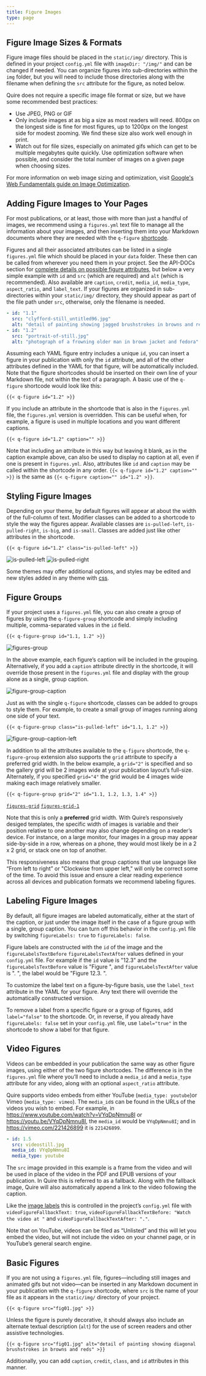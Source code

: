 ```yaml
---
title: Figure Images
type: page
---
```


## Figure Image Sizes & Formats

Figure image files should be placed in the `static/img/` directory. This is defined in your project `config.yml` file with `imageDir: "/img/"` and can be changed if needed. You can organize figures into sub-directories within the `img` folder, but you will need to include those directories along with the filename when defining the `src` attribute for the figure, as noted below.

Quire does not require a specific image file format or size, but we have some recommended best practices:

- Use JPEG, PNG or GIF
- Only include images at as big a size as most readers will need. 800px on the longest side is fine for most figures, up to 1200px on the longest side for modest zooming. We find these size also work well enough in print.
- Watch out for file sizes, especially on animated gifs which can get to be multiple megabytes quite quickly. Use optimization software when possible, and consider the total number of images on a given page when choosing sizes.

For more information on web image sizing and optimization, visit [Google's Web Fundamentals guide on Image Optimization](https://developers.google.com/web/fundamentals/performance/optimizing-content-efficiency/image-optimization#top_of_page).

## Adding Figure Images to Your Pages

For most publications, or at least, those with more than just a handful of images, we recommend using a `figures.yml` text file to manage all the information about your images, and then inserting them into your Markdown documents where they are needed with the `q-figure` [shortcode](#).

Figures and all their associated attributes can be listed in a single `figures.yml` file which should be placed in your `data` folder. These then can be called from wherever you need them in your project. See the API-DOCs section for [complete details on possible figure attributes](../api-docs/yaml.md#figure), but below a very simple example with `id` and `src` (which are required) and `alt` (which is recommended). Also available are `caption`, `credit`, `media_id`, `media_type`, `aspect_ratio`, and `label_text`. If your figures are organized in sub-directories within your `static/img/` directory, they should appear as part of the file path under `src`, otherwise, only the filename is needed.

```yaml
- id: "1.1"
  src: "clyfford-still_untitled96.jpg"
  alt: "detail of painting showing jagged brushstrokes in browns and reds"
- id: "1.2"
  src: "portrait-of-still.jpg"
  alt: "photograph of a frowning older man in brown jacket and fedora"
```

Assuming each YAML figure entry includes a unique `id`, you can insert a figure in your publication with only the `id` attribute, and all of the other attributes defined in the YAML for that figure, will be automatically included. Note that the figure shortcodes should be inserted on their own line of your Markdown file, not within the text of a paragraph. A basic use of the `q-figure` shortcode would look like this:

```
{{< q-figure id="1.2" >}}
```

If you include an attribute in the shortcode that is also in the `figures.yml` file, the `figures.yml` version is overridden. This can be useful when, for example, a figure is used in multiple locations and you want different captions.

```
{{< q-figure id="1.2" caption="" >}}
```

Note that including an attribute in this way but leaving it blank, as in the caption example above, can also be used to display no caption at all, even if one is present in `figures.yml`. Also, attributes like `id` and `caption` may be called within the shortcode in any order. `{{< q-figure id="1.2" caption="" >}}` is the same as `{{< q-figure caption="" id="1.2" >}}`.

## Styling Figure Images

Depending on your theme, by default figures will appear at about the width of the full-column of text. Modifier classes can be added to a shortcode to style the way the figures appear. Available classes are `is-pulled-left`, `is-pulled-right`, `is-big`, and `is-small`. Classes are added just like other attributes in the shortcode.

```
{{< q-figure id="1.2" class="is-pulled-left" >}}
```

![`is-pulled-left`](../images/is-pulled-left.png "Example of a figure with the `is-pulled-left` class")
![`is-pulled-right`](../images/is-pulled-right.png "Example of a figure with the `is-pulled-right` class")


Some themes may offer additional options, and styles may be edited and new styles added in any theme with [css](https://www.w3.org/Style/CSS/Overview.en.html).

## Figure Groups

If your project uses a `figures.yml` file, you can also create a group of figures by using the `q-figure-group` shortcode and simply including multiple, comma-separated values in the `id` field.

```
{{< q-figure-group id="1.1, 1.2" >}}
```
![`figures-group`](../images/two-figures.png "This is how the two figures would appear on your page when using the shortcode")

In the above example, each figure’s caption will be included in the grouping. Alternatively, if you add a `caption` attribute directly in the shortcode, it will override those present in the `figures.yml` file and display with the group alone as a single, group caption.

![`figure-group-caption`](../images/figures-group-caption.png "Example of a figure group caption")

Just as with the single `q-figure` shortcode, classes can be added to groups to style them. For example, to create a small group of images running along one side of your text.

```
{{< q-figure-group class="is-pulled-left" id="1.1, 1.2" >}}
```
![`figure-group-caption-left`](../images/figure-group-caption-left.png "The group is positioned on one side of the page")

In addition to all the attributes available to the `q-figure` shortcode, the `q-figure-group` extension also supports the `grid` attribute to specify a preferred grid width. In the below example, a `grid="2"` is specified and so the gallery grid will be 2 images wide at your publication layout’s full-size. Alternately, if you specified `grid="4"` the grid would be 4 images wide making each image relatively smaller.

```
{{< q-figure-group grid="2" id="1.1, 1.2, 1.3, 1.4" >}}
```

[`figures-grid`](../images/figures-group.png "This is how the figures would be displayed when the `grid` value is set to `2`")
[`figures-grid-1`](../images/figures-group-1.png "This is how the figures would be displayed when the `grid` value is set to `4`")

Note that this is only a **preferred** grid width. With Quire’s responsively desiged templates, the specific width of images is variable and their position relative to one another may also change depending on a reader’s device. For instance, on a large monitor, four images in a group may appear side-by-side in a row, whereas on a phone, they would most likely be in a 2 x 2 grid, or stack one on top of another.

This responsiveness also means that group captions that use language like “From left to right” or "Clockwise from upper left," will only be correct some of the time. To avoid this issue and ensure a clear reading experience across all devices and publication formats we recommend labeling figures.

## Labeling Figure Images

By default, all figure images are labeled automatically, either at the start of the caption, or just under the image itself in the case of a figure group with a single, group caption. You can turn off this behavior in the `config.yml` file by switching `figureLabels: true` to `figureLabels: false`.

Figure labels are constructed  with the `id` of the image and the `figureLabelsTextBefore` `figureLabelsTextAfter` values defined in your `config.yml` file. For example if the `id` value is "12.3" and the `figureLabelsTextBefore` value is "Figure ", and `figureLabelsTextAfter` value is ". ", the label would be "Figure 12.3. ".

To customize the label text on a figure-by-figure basis, use the `label_text` attribute in the YAML for your figure. Any text there will override the automatically constructed version.

To remove a label from a specific figure or a group of figures, add `label="false"` to the shortcode. Or, in reverse, if you already have `figureLabels: false` set in your `config.yml` file, use `label="true"` in the shortcode to show a label for that figure.

## Video Figures

Videos can be embedded in your publication the same way as other figure images, using either of the two figure shortcodes. The difference is in the `figures.yml` file where you’ll need to include a `media_id` and a `media_type` attribute for any video, along with an optional `aspect_ratio` attribute.

Quire supports video embeds from either YouTube (`media_type: youtube`)or Vimeo (`media_type: vimeo`). The `media_id`s can be found in the URLs of the videos you wish to embed. For example, in https://www.youtube.com/watch?v=VYqDpNmnu8I or https://youtu.be/VYqDpNmnu8I, the `media_id` would be `VYqDpNmnu8I`; and in https://vimeo.com/221426899 it is `221426899`.

```yaml
- id: 1.5
  src: videostill.jpg
  media_id: VYqDpNmnu8I
  media_type: youtube
```

The `src` image provided in this example is a frame from the video and will be used in place of the video in the PDF and EPUB versions of your publication. In Quire this is referred to as a fallback. Along with the fallback image, Quire will also automatically append a link to the video following the caption.

Like the [image labels](#) this is controlled in the project’s `config.yml` file with `videoFigureFallbackText: true`, `videoFigureFallbackTextBefore: "Watch the video at "` and `videoFigureFallbackTextAfter: "."`.

Note that on YouTube, videos can be filed as “Unlisted” and this will let you embed the video, but will not include the video on your channel page, or in YouTube’s general search engine.

## Basic Figures

If you are not using a `figures.yml` file, figures—including still images and animated gifs but not video—can be inserted in any Markdown document in your publication with the `q-figure` shortcode, where `src` is the name of your file as it appears in the `static/img/` directory of your project.

```
{{< q-figure src="fig01.jpg" >}}
```

Unless the figure is purely decorative, it should always also include an alternate textual description (`alt`) for the use of screen readers and other assistive technologies.

```
{{< q-figure src="fig01.jpg" alt="detail of painting showing diagonal brushstrokes in browns and reds" >}}
```

Additionally, you can add `caption`, `credit`, `class`, and `id` attributes in this manner.
